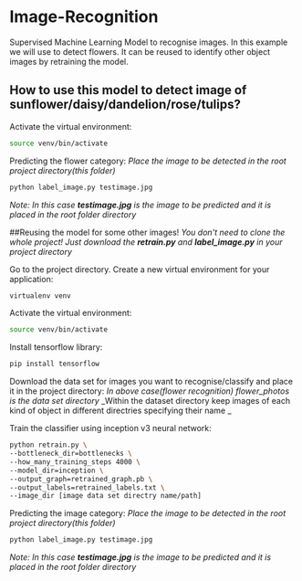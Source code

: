 # Image-Recognition
Supervised Machine Learning Model to recognise images.
In this example we will use to detect flowers.
It can be reused to identify other object images by retraining the model.

## How to use this model to detect image of sunflower/daisy/dandelion/rose/tulips?
Activate the virtual environment:
```bash
source venv/bin/activate
```
Predicting the flower category:
*Place the image to be detected in the root project directory(this folder)*
```bash
python label_image.py testimage.jpg 
```
_Note: In this case **testimage.jpg** is the image to be predicted and it is placed in the root folder directory_

##Reusing the model for some other images!
_You don't need to clone the whole project! Just download the **retrain.py** and **label_image.py** in your project directory_

Go to the project directory.
Create a new virtual environment for your application:
```bash
virtualenv venv
```
Activate the virtual environment:
```bash
source venv/bin/activate
```
Install tensorflow library:
```bash
pip install tensorflow
```
Download the data set for images you want to recognise/classify and place it in the project directory:
_In above case(flower recognition) flower_photos is the data set directory_
_Within the dataset directory keep images of each kind of object in different directries specifying their name _

Train the classifier using inception v3 neural network:
```bash
python retrain.py \
--bottleneck_dir=bottlenecks \
--how_many_training_steps 4000 \
--model_dir=inception \
--output_graph=retrained_graph.pb \
--output_labels=retrained_labels.txt \
--image_dir [image data set directry name/path]
```
Predicting the image category:
*Place the image to be detected in the root project directory(this folder)*
```bash
python label_image.py testimage.jpg 
```
_Note: In this case **testimage.jpg** is the image to be predicted and it is placed in the root folder directory_
